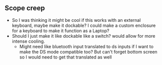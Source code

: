 ## Scope creep
 - So I was thinking it might be cool if this works with an external keyboard, maybe make it dockable? I could make a custom enclosure for a keyboard to make it function as a Laptop?
 - Should I just make it like dockable like a switch? would allow for more intense cooling.
   - Might need like bluetooth input translated to ds inputs if I want to make the DS mode compatible too? But can't forget bottom screen so I would need to get that translated as well 
